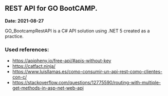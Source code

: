 ## REST API for GO BootCAMP.
**Date: 2021-08-27**

GO_BootcampRestAPI is a C# API solution using .NET 5 created as a practice.
### Used references:
- https://apipheny.io/free-api/#apis-without-key
- https://catfact.ninja/
- https://www.luisllamas.es/como-consumir-un-api-rest-como-clientes-con-c/
- https://stackoverflow.com/questions/12775590/routing-with-multiple-get-methods-in-asp-net-web-api
